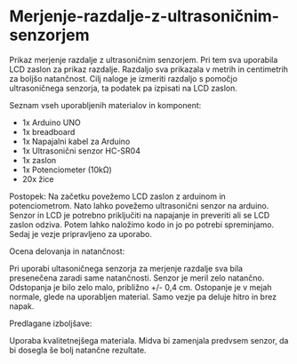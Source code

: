 # Merjenje-razdalje-z-ultrasoničnim-senzorjem
Prikaz merjenje razdalje z ultrasoničnim senzorjem. Pri tem sva uporabila LCD zaslon za prikaz razdalje. Razdaljo sva prikazala v metrih in centimetrih za boljšo natančnost. Cilj naloge je izmeriti razdaljo s pomočjo ultrasoničnega senzorja, ta podatek pa izpisati na LCD zaslon. 

Seznam vseh uporabljenih materialov in komponent:

- 1x Arduino UNO
- 1x breadboard
- 1x Napajalni kabel za Arduino
- 1x Ultrasonični senzor HC-SR04
- 1x zaslon
- 1x Potenciometer (10kΩ)
- 20x žice

Postopek:
Na začetku povežemo LCD zaslon z arduinom in potenciometrom. Nato lahko povežemo ultrasonični senzor na arduino. Senzor in LCD je potrebno priključiti na napajanje in preveriti ali se LCD zaslon odziva. Potem lahko naložimo kodo in jo po potrebi spreminjamo. Sedaj je vezje pripravljeno za uporabo.

Ocena delovanja in natančnost:

Pri uporabi ultasoničnega senzorja za merjenje razdalje sva bila presenečena zaradi same natančnosti. Senzor je meril zelo natančno. Odstopanja je bilo zelo malo, približno +/- 0,4 cm. Ostopanje je v mejah normale, glede na uporabljen material. Samo vezje pa deluje hitro in brez napak.

Predlagane izboljšave:

Uporaba kvalitetnejšega materiala. Midva bi zamenjala predvsem senzor, da bi dosegla še bolj natančne rezultate.
